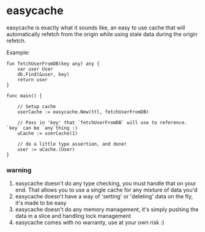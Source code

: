 # easycache

easycache is exactly what it sounds like, an easy to use cache that will automatically refetch from the origin while using stale data during the origin refetch.

Example:

```
fun fetchUserFromDB(key any) any {
    var user User
    db.Find(&user, key)
    return user
}

func main() {

    // Setup cache
    userCache := easycache.New(ttl, fetchUserFromDB)

    // Pass in 'key' that `fetchUserFromDB` will use to reference.  `key` can be `any`thing :)
    uCache := userCache(1)

    // do a little type assertion, and done!
    user := uCache.(User)
}

```

### warning

1. easycache doesn't do any type checking, you must handle that on your end.  That allows you to use a single cache for any mixture of data you'd
2. easycache doesn't have a way of 'setting' or 'deleting' data on the fly, it's made to be easy
3. easycache doesn't do any memory management, it's simply pushing the data in a slice and handling lock management
4. easycache comes with no warranty, use at your own risk :)